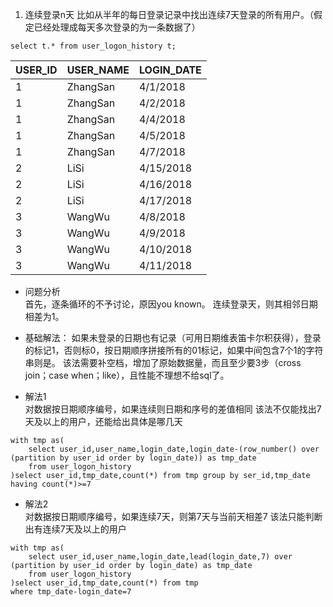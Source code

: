 1. 连续登录n天
比如从半年的每日登录记录中找出连续7天登录的所有用户。（假定已经处理成每天多次登录的为一条数据了）
```
select t.* from user_logon_history t;
```

USER_ID | USER_NAME |  LOGIN_DATE
--------|-----------|------------- 
1 | ZhangSan  |  4/1/2018 
1 | ZhangSan  |  4/2/2018
1 | ZhangSan  |  4/4/2018
1 | ZhangSan  |  4/5/2018
1 | ZhangSan  |  4/7/2018
2 | LiSi | 4/15/2018
2 | LiSi | 4/16/2018
2 | LiSi | 4/17/2018
3 | WangWu |  4/8/2018
3 | WangWu |  4/9/2018
3 | WangWu |  4/10/2018
3 | WangWu |  4/11/2018


- 问题分析  
首先，逐条循环的不予讨论，原因you known。
连续登录天，则其相邻日期相差为1。

- 基础解法：
如果未登录的日期也有记录（可用日期维表笛卡尔积获得），登录的标记1，否则标0，按日期顺序拼接所有的01标记，如果中间包含7个1的字符串则是。
该法需要补空档，增加了原始数据量，而且至少要3步（cross join；case when；like），且性能不理想不给sql了。

- 解法1  
对数据按日期顺序编号，如果连续则日期和序号的差值相同
该法不仅能找出7天及以上的用户，还能给出具体是哪几天
```
with tmp as(
    select user_id,user_name,login_date,login_date-(row_number() over (partition by user_id order by login_date)) as tmp_date
    from user_logon_history
)select user_id,tmp_date,count(*) from tmp group by ser_id,tmp_date having count(*)>=7
```
- 解法2  
对数据按日期顺序编号，如果连续7天，则第7天与当前天相差7
该法只能判断出有连续7天及以上的用户
```
with tmp as(
    select user_id,user_name,login_date,lead(login_date,7) over (partition by user_id order by login_date) as tmp_date
    from user_logon_history
)select user_id,tmp_date,count(*) from tmp 
where tmp_date-login_date=7
```
